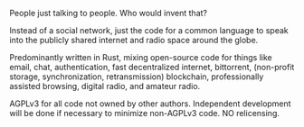 People just talking to people. Who would invent that?

Instead of a social network, just the code for a common language to speak into the publicly shared internet and radio space around the globe.

Predominantly written in Rust, mixing open-source code for things like email, chat, authentication, fast decentralized internet, bittorrent, (non-profit storage, synchronization, retransmission) blockchain, professionally assisted browsing, digital radio, and amateur radio. 


AGPLv3 for all code not owned by other authors. Independent development will be done if necessary to minimize non-AGPLv3 code. NO relicensing.

